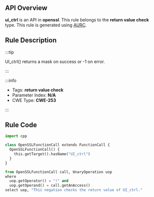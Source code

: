 ---
---


## API Overview
**ui_ctrl** is an API in **openssl**. This rule belongs to the **return value check** type. This rule is generated using [AURC](../../tools/AURC).
## Rule Description

:::tip

UI_ctrl() returns a mask on success or -1 on error.

:::

:::info

- Tags: **return value check**
- Parameter Index: **N/A**
- CWE Type: **CWE-253**

:::

## Rule Code
```python
import cpp

class OpenSSLFunctionCall extends FunctionCall {
  OpenSSLFunctionCall() {
    this.getTarget().hasName("UI_ctrl")
  }
}

from OpenSSLFunctionCall call, UnaryOperation uop
where
  uop.getOperator() = "!" and
  uop.getOperand() = call.getAnAccess()
select uop, "This negation checks the return value of UI_ctrl."
```